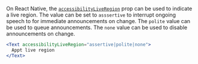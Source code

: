 On React Native, the [`accessibilityLiveRegion`](https://reactnative.dev/docs/accessibility#accessibilityliveregion-android) prop can be used to indicate a live region. The value can be set to `asssertive` to interrupt ongoing speech to for immediate announcements on change. The `polite` value can be used to queue announcements. The `none` value can be used to disable announcements on change.

```jsx
<Text accessibilityLiveRegion="assertive|polite|none">
  Appt live region
</Text>
```
